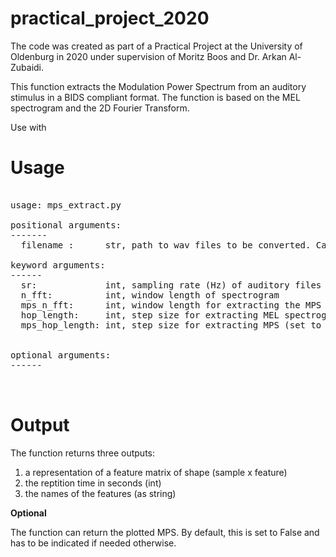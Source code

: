 # practical_project_2020
The code was created as part of a Practical Project at the University of Oldenburg in 2020 under supervision of Moritz Boos and Dr. Arkan Al-Zubaidi. 

This function extracts the Modulation Power Spectrum from an auditory stimulus in a BIDS compliant format.
The function is based on the MEL spectrogram and the 2D Fourier Transform. 

Use with 

# Usage
<pre> 
usage: mps_extract.py 

positional arguments:
-------
  filename :      str, path to wav files to be converted. Can be used with wildcard * .wav. 

keyword arguments:
------
  sr:             int, sampling rate (Hz) of auditory files (set to 44100 Hz by default)
  n_fft:          int, window length of spectrogram
  mps_n_fft:      int, window length for extracting the MPS
  hop_length:     int, step size for extracting MEL spectrogram 
  mps_hop_length: int, step size for extracting MPS (set to mps_n_fft by default for non-overlapping windows)
  
  
optional arguments:
------


</pre>

# Output

The function returns three outputs:

1. a representation of a feature matrix of shape (sample x feature)
2. the reptition time in seconds (int)
3. the names of the features (as string)

**Optional**

The function can return the plotted MPS. By default, this is set to False and has to be indicated if needed otherwise.

